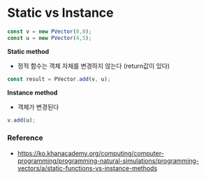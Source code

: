 # Static vs Instance

```js
const v = new PVector(0,0);
const u = new PVector(4,5);
```

**Static method**
- 정적 함수는 객체 자체를 변경하지 않는다 (return값이 있다)
```js
const result = PVector.add(v, u);
```

**Instance method**
- 객체가 변경된다
```js
v.add(u);
```

### Reference
- https://ko.khanacademy.org/computing/computer-programming/programming-natural-simulations/programming-vectors/a/static-functions-vs-instance-methods
